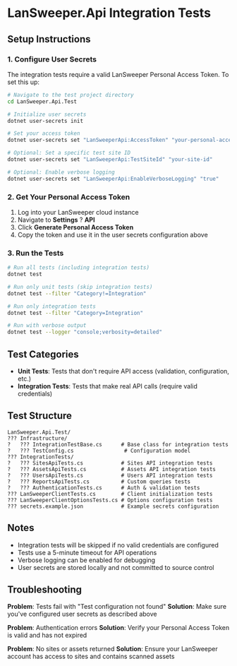 # LanSweeper.Api Integration Tests

## Setup Instructions

### 1. Configure User Secrets

The integration tests require a valid LanSweeper Personal Access Token. To set this up:

```bash
# Navigate to the test project directory
cd LanSweeper.Api.Test

# Initialize user secrets
dotnet user-secrets init

# Set your access token
dotnet user-secrets set "LanSweeperApi:AccessToken" "your-personal-access-token"

# Optional: Set a specific test site ID
dotnet user-secrets set "LanSweeperApi:TestSiteId" "your-site-id"

# Optional: Enable verbose logging
dotnet user-secrets set "LanSweeperApi:EnableVerboseLogging" "true"
```

### 2. Get Your Personal Access Token

1. Log into your LanSweeper cloud instance
2. Navigate to **Settings** ? **API**
3. Click **Generate Personal Access Token**
4. Copy the token and use it in the user secrets configuration above

### 3. Run the Tests

```bash
# Run all tests (including integration tests)
dotnet test

# Run only unit tests (skip integration tests)
dotnet test --filter "Category!=Integration"

# Run only integration tests
dotnet test --filter "Category=Integration"

# Run with verbose output
dotnet test --logger "console;verbosity=detailed"
```

## Test Categories

- **Unit Tests**: Tests that don't require API access (validation, configuration, etc.)
- **Integration Tests**: Tests that make real API calls (require valid credentials)

## Test Structure

```
LanSweeper.Api.Test/
??? Infrastructure/
?   ??? IntegrationTestBase.cs      # Base class for integration tests
?   ??? TestConfig.cs                # Configuration model
??? IntegrationTests/
?   ??? SitesApiTests.cs            # Sites API integration tests
?   ??? AssetsApiTests.cs           # Assets API integration tests
?   ??? UsersApiTests.cs            # Users API integration tests
?   ??? ReportsApiTests.cs          # Custom queries tests
?   ??? AuthenticationTests.cs      # Auth & validation tests
??? LanSweeperClientTests.cs        # Client initialization tests
??? LanSweeperClientOptionsTests.cs # Options configuration tests
??? secrets.example.json            # Example secrets configuration
```

## Notes

- Integration tests will be skipped if no valid credentials are configured
- Tests use a 5-minute timeout for API operations
- Verbose logging can be enabled for debugging
- User secrets are stored locally and not committed to source control

## Troubleshooting

**Problem**: Tests fail with "Test configuration not found"
**Solution**: Make sure you've configured user secrets as described above

**Problem**: Authentication errors
**Solution**: Verify your Personal Access Token is valid and has not expired

**Problem**: No sites or assets returned
**Solution**: Ensure your LanSweeper account has access to sites and contains scanned assets
